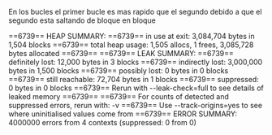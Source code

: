 En los bucles el primer bucle es mas rapido que el segundo debido a que el segundo esta saltando de bloque en bloque


==6739== HEAP SUMMARY:
==6739==     in use at exit: 3,084,704 bytes in 1,504 blocks
==6739==   total heap usage: 1,505 allocs, 1 frees, 3,085,728 bytes allocated
==6739== 
==6739== LEAK SUMMARY:
==6739==    definitely lost: 12,000 bytes in 3 blocks
==6739==    indirectly lost: 3,000,000 bytes in 1,500 blocks
==6739==      possibly lost: 0 bytes in 0 blocks
==6739==    still reachable: 72,704 bytes in 1 blocks
==6739==         suppressed: 0 bytes in 0 blocks
==6739== Rerun with --leak-check=full to see details of leaked memory
==6739== 
==6739== For counts of detected and suppressed errors, rerun with: -v
==6739== Use --track-origins=yes to see where uninitialised values come from
==6739== ERROR SUMMARY: 4000000 errors from 4 contexts (suppressed: 0 from 0)
